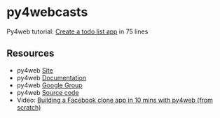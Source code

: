 # py4webcasts

Py4web tutorial: [Create a todo list app](py4web-tutorial-todo.md) in 75 lines

## Resources
* py4web [Site](https://py4web.com/)
* py4web [Documentation](https://py4web.com/_documentation/static/index.html)
* py4web [Google Group](https://groups.google.com/forum/#!forum/py4web)
* py4web [Source code](https://github.com/web2py/py4web)
* Video: [Building a Facebook clone app in 10 mins with py4web (from scratch)](https://www.youtube.com/watch?v=hcYUgNWvPtw)


